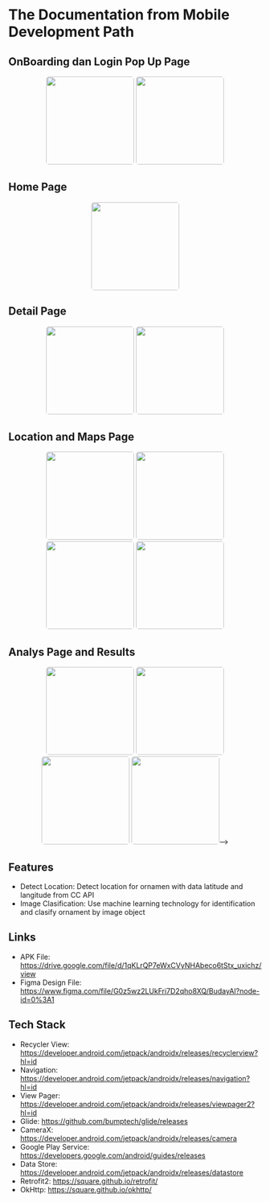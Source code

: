 # The Documentation from Mobile Development Path

## OnBoarding dan Login Pop Up Page
<p align="center">
    <img src="https://user-images.githubusercontent.com/79825517/173267797-d07ca202-47c2-43f2-9255-3c49cf7f325c.jpg" style="width: 175px;height: auto;border-radius:5px" />
    <img src="https://user-images.githubusercontent.com/79825517/173267806-cfc61ea5-78a1-4803-9318-e17c01d8da0d.jpg" style="width: 175px;height: auto;border-radius:5px" />
<p>

## Home Page
<p align="center">
    <img src="https://user-images.githubusercontent.com/79825517/173267811-9115e7e4-ef65-49f7-a2d5-86ef8649902d.jpg" style="width: 175px;height: auto;border-radius:5px" />
<p>

## Detail Page
<p align="center">
    <img src="https://user-images.githubusercontent.com/79825517/173267824-860f913d-d38f-40a5-95cc-9243643614b6.jpg" style="width: 175px;height: auto;border-radius:5px" />
    <img src="https://user-images.githubusercontent.com/79825517/173267834-ecbc70a0-a62b-4a98-a259-ca71a5ca0703.jpg" style="width: 175px;height: auto;border-radius:5px" />
<p>

## Location and Maps Page
<p align="center">
    <img src="https://user-images.githubusercontent.com/79825517/173267854-368486e2-f138-4da4-bfc3-9125f5cec86b.jpg" style="width: 175px;height: auto;border-radius:5px" />
    <img src="https://user-images.githubusercontent.com/79825517/173267866-0f158cc5-fc63-494c-bb49-d32de3427e35.jpg" style="width: 175px;height: auto;border-radius:5px" />
    <img src="https://user-images.githubusercontent.com/79825517/173267876-f05a4f44-10a2-4445-b4a1-1712d9a819be.jpg" style="width: 175px;height: auto;border-radius:5px" />
    <img src="https://user-images.githubusercontent.com/79825517/173267890-b5519c73-ba17-4afb-926b-5c9aabd067fb.jpg" style="width: 175px;height: auto;border-radius:5px" />
<p>

## Analys Page and Results
<p align="center">
    <img src="https://user-images.githubusercontent.com/79825517/173267903-d02f0960-2f86-402f-a82f-66af2f0d4647.jpg" style="width: 175px;height: auto;border-radius:5px" />
    <img src="https://user-images.githubusercontent.com/79825517/173267915-9f0c2fd9-023f-4623-8716-1f77b67f49f0.jpg" style="width: 175px;height: auto;border-radius:5px" />
    <img src="https://user-images.githubusercontent.com/79825517/173267934-f054ff70-cd8b-4b96-909c-a84be0323c74.jpg" style="width: 175px;height: auto;border-radius:5px" />
    <img src="https://user-images.githubusercontent.com/79825517/173267946-df8ee760-db03-40c4-9a91-714f0e4b5168.jpg" style="width: 175px;height: auto;border-radius:5px" />-->
<p>
    
## Features
   * Detect Location: Detect location for ornamen with data latitude and langitude from CC API
   * Image Clasification: Use machine learning technology for identification and clasify ornament by image object

## Links
   * APK File: 
    https://drive.google.com/file/d/1qKLrQP7eWxCVyNHAbeco6tStx_uxichz/view
   * Figma Design File: 
    https://www.figma.com/file/G0z5wz2LUkFri7D2qho8XQ/BudayAI?node-id=0%3A1

## Tech Stack
   * Recycler View: 
    https://developer.android.com/jetpack/androidx/releases/recyclerview?hl=id
   * Navigation: 
    https://developer.android.com/jetpack/androidx/releases/navigation?hl=id
   * View Pager:
    https://developer.android.com/jetpack/androidx/releases/viewpager2?hl=id
   * Glide:
    https://github.com/bumptech/glide/releases
   * CameraX:
    https://developer.android.com/jetpack/androidx/releases/camera
   * Google Play Service:
    https://developers.google.com/android/guides/releases
   * Data Store:
    https://developer.android.com/jetpack/androidx/releases/datastore
   * Retrofit2:
    https://square.github.io/retrofit/
   * OkHttp:
    https://square.github.io/okhttp/
